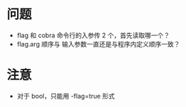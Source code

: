 # 问题
- flag 和 cobra 命令行的入参传 2 个，首先读取哪一个？
- flag.arg 顺序与 输入参数一直还是与程序内定义顺序一致？

# 注意
- 对于 bool，只能用 -flag=true 形式